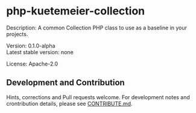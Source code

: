 # php-kuetemeier-collection
Description: A common Collection PHP class to use as a baseline in your projects.

Version: 0.1.0-alpha  
Latest stable version: none

License: Apache-2.0

## Development and Contribution

Hints, corrections and Pull requests welcome. For development notes and crontribution details, please see [CONTRIBUTE.md](https://github.com/kuetemeier/php-kuetemeier-collection/blob/master/CONTRIBUTE.md).
